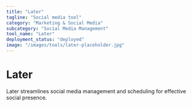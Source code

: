 ```yaml
---
title: "Later"
tagline: "Social media tool"
category: "Marketing & Social Media"
subcategory: "Social Media Management"
tool_name: "Later"
deployment_status: "deployed"
image: "/images/tools/later-placeholder.jpg"
---
```


# Later

Later streamlines social media management and scheduling for effective social presence.
